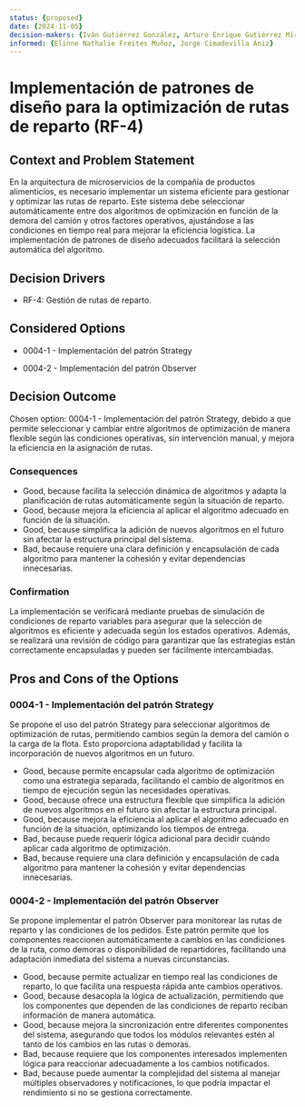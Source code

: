 ```yaml
---
status: {proposed}
date: {2024-11-05}
decision-makers: {Iván Gutiérrez González, Arturo Enrique Gutiérrez Mirandona}
informed: {Elinne Nathalie Freites Muñoz, Jorge Cimadevilla Aniz}
---
```


# Implementación de patrones de diseño para la optimización de rutas de reparto (RF-4)

## Context and Problem Statement

En la arquitectura de microservicios de la compañía de productos alimenticios, es necesario implementar un sistema eficiente para gestionar y optimizar las rutas de reparto. Este sistema debe seleccionar automáticamente entre dos algoritmos de optimización en función de la demora del camión y otros factores operativos, ajustándose a las condiciones en tiempo real para mejorar la eficiencia logística. La implementación de patrones de diseño adecuados facilitará la selección automática del algoritmo.

## Decision Drivers

* RF-4: Gestión de rutas de reparto.

## Considered Options

* 0004-1 - Implementación del patrón Strategy

* 0004-2 - Implementación del patrón Observer

## Decision Outcome

Chosen option: 0004-1 - Implementación del patrón Strategy, debido a que permite seleccionar y cambiar entre algoritmos de optimización de manera flexible según las condiciones operativas, sin intervención manual, y mejora la eficiencia en la asignación de rutas.

### Consequences

* Good, because facilita la selección dinámica de algoritmos y adapta la planificación de rutas automáticamente según la situación de reparto.
* Good, because mejora la eficiencia al aplicar el algoritmo adecuado en función de la situación.
* Good, because simplifica la adición de nuevos algoritmos en el futuro sin afectar la estructura principal del sistema.
* Bad, because requiere una clara definición y encapsulación de cada algoritmo para mantener la cohesión y evitar dependencias innecesarias.

### Confirmation

La implementación se verificará mediante pruebas de simulación de condiciones de reparto variables para asegurar que la selección de algoritmos es eficiente y adecuada según los estados operativos. Además, se realizará una revisión de código para garantizar que las estrategias están correctamente encapsuladas y pueden ser fácilmente intercambiadas.

## Pros and Cons of the Options

### 0004-1 - Implementación del patrón Strategy

Se propone el uso del patrón Strategy para seleccionar algoritmos de optimización de rutas, permitiendo cambios según la demora del camión o la carga de la flota. Esto proporciona adaptabilidad y facilita la incorporación de nuevos algoritmos en un futuro.

* Good, because permite encapsular cada algoritmo de optimización como una estrategia separada, facilitando el cambio de algoritmos en tiempo de ejecución según las necesidades operativas.
* Good, because ofrece una estructura flexible que simplifica la adición de nuevos algoritmos en el futuro sin afectar la estructura principal.
* Good, because mejora la eficiencia al aplicar el algoritmo adecuado en función de la situación, optimizando los tiempos de entrega.
* Bad, because puede requerir lógica adicional para decidir cuándo aplicar cada algoritmo de optimización.
* Bad, because requiere una clara definición y encapsulación de cada algoritmo para mantener la cohesión y evitar dependencias innecesarias.

### 0004-2 - Implementación del patrón Observer

Se propone implementar el patrón Observer para monitorear las rutas de reparto y las condiciones de los pedidos. Este patrón permite que los componentes reaccionen automáticamente a cambios en las condiciones de la ruta, como demoras o disponibilidad de repartidores, facilitando una adaptación inmediata del sistema a nuevas circunstancias.

* Good, because permite actualizar en tiempo real las condiciones de reparto, lo que facilita una respuesta rápida ante cambios operativos.
* Good, because desacopla la lógica de actualización, permitiendo que los componentes que dependen de las condiciones de reparto reciban información de manera automática.
* Good, because mejora la sincronización entre diferentes componentes del sistema, asegurando que todos los módulos relevantes estén al tanto de los cambios en las rutas o demoras.
* Bad, because requiere que los componentes interesados implementen lógica para reaccionar adecuadamente a los cambios notificados.
* Bad, because puede aumentar la complejidad del sistema al manejar múltiples observadores y notificaciones, lo que podría impactar el rendimiento si no se gestiona correctamente.

